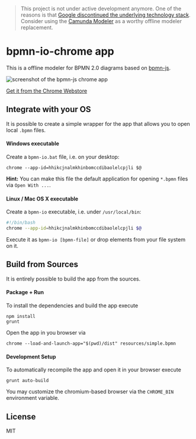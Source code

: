 > This project is not under active development anymore. One of the reasons is that [Google discontinued the underlying technology stack](https://blog.chromium.org/2016/08/from-chrome-apps-to-web.html). Consider using the [Camunda Modeler](https://github.com/camunda/camunda-modeler) as a worthy offline modeler replacement.


# bpmn-io-chrome app

This is a offline modeler for BPMN 2.0 diagrams based on [bpmn-js](https://github.com/bpmn-io/bpmn-js).

![screenshot of the bpmn-js chrome app](https://raw.githubusercontent.com/bpmn-io/bpmn-js-chrome/master/docs/screenshot.png)


[Get it from the Chrome Webstore](https://chrome.google.com/webstore/detail/bpmnio/hhikcjnalmkhinbomccdibaolelcpjli)


## Integrate with your OS

It is possible to create a simple wrapper for the app that allows you to open local `.bpmn` files.


#### Windows executable

Create a `bpmn-io.bat` file, i.e. on your desktop:

```plain
chrome --app-id=hhikcjnalmkhinbomccdibaolelcpjli $@
```

__Hint:__ You can make this file the default application for opening `*.bpmn` files via `Open With ...`.


#### Linux / Mac OS X executable

Create a `bpmn-io` executable, i.e. under `/usr/local/bin`:

```bash
#!/bin/bash
chrome --app-id=hhikcjnalmkhinbomccdibaolelcpjli $@
```

Execute it as `bpmn-io [bpmn-file]` or drop elements from your file system on it.



## Build from Sources

It is entirely possible to build the app from the sources.

#### Package + Run

To install the dependencies and build the app execute

```
npm install
grunt
```

Open the app in you browser via

```
chrome --load-and-launch-app="$(pwd)/dist" resources/simple.bpmn
```


#### Development Setup

To automatically recompile the app and open it in your browser execute

```
grunt auto-build
```

You may customize the chromium-based browser via the `CHROME_BIN` environment variable.


## License

MIT
